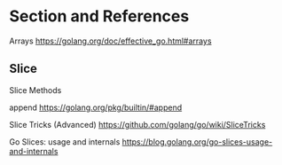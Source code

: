 # Section and References

Arrays
https://golang.org/doc/effective_go.html#arrays

## Slice

Slice Methods

append
https://golang.org/pkg/builtin/#append

Slice Tricks (Advanced)
https://github.com/golang/go/wiki/SliceTricks

Go Slices: usage and internals
https://blog.golang.org/go-slices-usage-and-internals